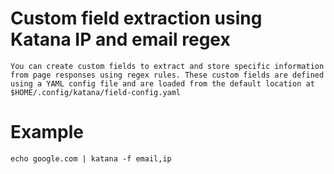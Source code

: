 # Custom field extraction using Katana IP and email regex
```
You can create custom fields to extract and store specific information from page responses using regex rules. These custom fields are defined using a YAML config file and are loaded from the default location at $HOME/.config/katana/field-config.yaml
```

# Example
```
echo google.com | katana -f email,ip
```
